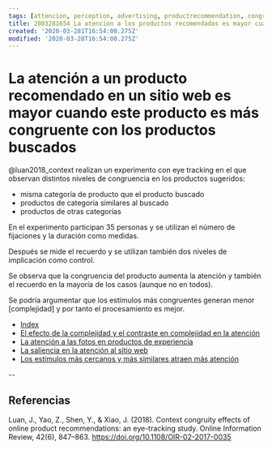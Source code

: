 ```yaml
---
tags: [attencion, perception, advertising, productrecommendation, congruity, involvement, eyetracking, Notebooks/attention, Notebooks/perception]
title: 2003281654_La atencion a los productos recomendados es mayor cuando la congruencia es mayor
created: '2020-03-281T16:54:00.275Z'
modified: '2020-03-28T16:54:00.275Z'
---
```


# La atención a un producto recomendado en un sitio web es mayor cuando este producto es más congruente con los productos buscados

@luan2018_context realizan un experimento con eye tracking en el que observan distintos niveles de congruencia en los productos sugeridos:

- misma categoría de producto que el producto buscado
- productos de categoría similares al buscado
- productos de otras categorías

En el experimento participan 35 personas y se utilizan el número de fijaciones y la duración como medidas.

Después se mide el recuerdo y se utilizan también dos niveles de implicación como control.

Se observa que la congruencia del producto aumenta la atención y también el recuerdo en la mayoría de los casos (aunque no en todos).

Se podría argumentar que los estímulos más congruentes generan menor [complejidad] y por tanto el procesamiento es mejor.

- [Index](_2003101705_index.md)
- [El efecto de la complejidad y el contraste en complejidad en la atención](2004011126_visual_contrast_complexity_web_experience.md)
- [La atención a las fotos en productos de experiencia](2003210809_atencionfotos_productosexperiencia.md)
- [La saliencia en la atención al sitio web](2003310840_saliencia_convencion_atencion_sitio.md)
- [Los estímulos más cercanos y más similares atraen más atención](2003260716_estimulosproximosysimilares_atencion.md)

--
## Referencias

Luan, J., Yao, Z., Shen, Y., & Xiao, J. (2018). Context congruity effects of online product recommendations: an eye-tracking study. Online Information Review, 42(6), 847–863. https://doi.org/10.1108/OIR-02-2017-0035